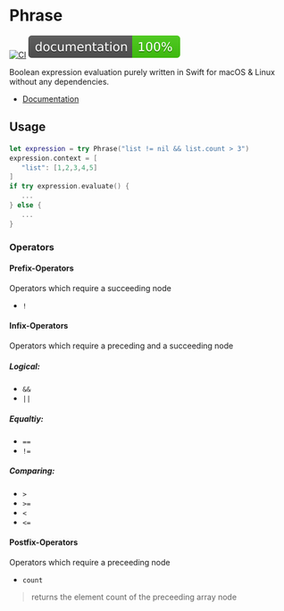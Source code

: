 # Phrase

[![CI](https://github.com/philprime/Phrase/workflows/Build,%20Lint%20&%20Test/badge.svg)](https://github.com/philprime/Phrase/actions)
[![Documentation](https://raw.githubusercontent.com/philprime/Phrase/gh-pages/badge.svg)](https://philprime.github.io/Phrase/)

Boolean expression evaluation purely written in Swift for 
macOS & Linux without any dependencies.

- [Documentation](https://philprime.github.io/Phrase/)

## Usage

```swift
let expression = try Phrase("list != nil && list.count > 3")
expression.context = [
   "list": [1,2,3,4,5]
]
if try expression.evaluate() {
   ...
} else {
   ...
}
```

### Operators

#### Prefix-Operators

Operators which require a succeeding node

- `!`

#### Infix-Operators

Operators which require a preceding and a succeeding node

##### Logical:

- `&&`
- `||`

##### Equaltiy:

- `==`
- `!=`

##### Comparing:

- `>`
- `>=`
- `<`
- `<=`

#### Postfix-Operators

Operators which require a preceeding node

- `count`

> returns the element count of the preceeding array node